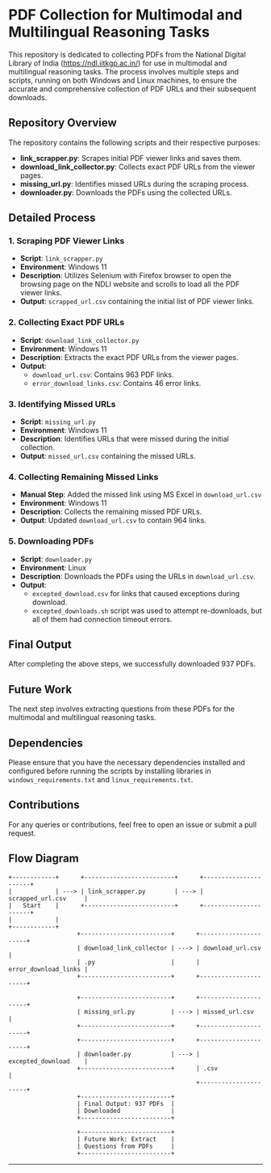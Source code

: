 # PDF Collection for Multimodal and Multilingual Reasoning Tasks

This repository is dedicated to collecting PDFs from the National Digital Library of India (https://ndl.iitkgp.ac.in/) for use in multimodal and multilingual reasoning tasks. The process involves multiple steps and scripts, running on both Windows and Linux machines, to ensure the accurate and comprehensive collection of PDF URLs and their subsequent downloads.

## Repository Overview

The repository contains the following scripts and their respective purposes:

- **link_scrapper.py**: Scrapes initial PDF viewer links and saves them.
- **download_link_collector.py**: Collects exact PDF URLs from the viewer pages.
- **missing_url.py**: Identifies missed URLs during the scraping process.
- **downloader.py**: Downloads the PDFs using the collected URLs.

## Detailed Process

### 1. Scraping PDF Viewer Links

- **Script**: `link_scrapper.py`
- **Environment**: Windows 11
- **Description**: Utilizes Selenium with Firefox browser to open the browsing page on the NDLI website and scrolls to load all the PDF viewer links.
- **Output**: `scrapped_url.csv` containing the initial list of PDF viewer links.

### 2. Collecting Exact PDF URLs

- **Script**: `download_link_collector.py`
- **Environment**: Windows 11
- **Description**: Extracts the exact PDF URLs from the viewer pages.
- **Output**:
  - `download_url.csv`: Contains 963 PDF links.
  - `error_download_links.csv`: Contains 46 error links.

### 3. Identifying Missed URLs

- **Script**: `missing_url.py`
- **Environment**: Windows 11
- **Description**: Identifies URLs that were missed during the initial collection.
- **Output**: `missed_url.csv` containing the missed URLs.

### 4. Collecting Remaining Missed Links

- **Manual Step**: Added the missed link using MS Excel in `download_url.csv`
- **Environment**: Windows 11
- **Description**: Collects the remaining missed PDF URLs.
- **Output**: Updated `download_url.csv` to contain 964 links.

### 5. Downloading PDFs

- **Script**: `downloader.py`
- **Environment**: Linux
- **Description**: Downloads the PDFs using the URLs in `download_url.csv`.
- **Output**:
  - `excepted_download.csv` for links that caused exceptions during download.
  - `excepted_downloads.sh` script was used to attempt re-downloads, but all of them had connection timeout errors.

## Final Output

After completing the above steps, we successfully downloaded 937 PDFs.

## Future Work

The next step involves extracting questions from these PDFs for the multimodal and multilingual reasoning tasks.

## Dependencies

Please ensure that you have the necessary dependencies installed and configured before running the scripts by installing libraries in `windows_requirements.txt` and `linux_requirements.txt`.

## Contributions

For any queries or contributions, feel free to open an issue or submit a pull request.

## Flow Diagram

```plaintext
+------------+      +-------------------------+      +----------------------+
|            | ---> | link_scrapper.py        | ---> | scrapped_url.csv     |
|   Start    |      +-------------------------+      +----------------------+
|            | 
+------------+
                   +-------------------------+      +----------------------+
                   | download_link_collector | ---> | download_url.csv     |
                   | .py                     |      | error_download_links |
                   +-------------------------+      +----------------------+

                   +-------------------------+      +----------------------+
                   | missing_url.py          | ---> | missed_url.csv       |
                   +-------------------------+      +----------------------+
                   +-------------------------+      +----------------------+
                   | downloader.py           | ---> | excepted_download    |
                   +-------------------------+      | .csv                 |
                                                    +----------------------+
                   +-------------------------+      
                   | Final Output: 937 PDFs  | 
                   | Downloaded              | 
                   +-------------------------+   

                   +-------------------------+      
                   | Future Work: Extract    | 
                   | Questions from PDFs     | 
                   +-------------------------+ 
```

---
